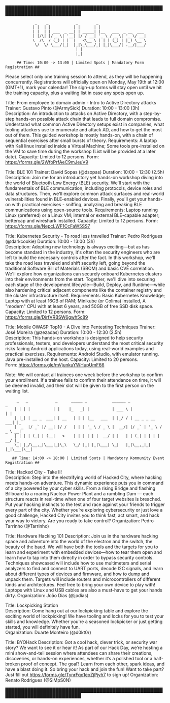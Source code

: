 ██████████████████████████████████████████████████████████████████████████   

			     _    _            _        _                              
			    | |  | |          | |      | |                             
			    | |  | | ___  _ __| | _____| |__   ___  _ __  ___          
			    | |/\| |/ _ \| '__| |/ / __| '_ \ / _ \| '_ \/ __|         
			    \  /\  / (_) | |  |   <\__ \ | | | (_) | |_) \__ \         
			     \/  \/ \___/|_|  |_|\_\___/_| |_|\___/| .__/|___/         
								   | |                                   
								   |_| 

		 ## Time: 10:00 -> 13:00 | Limited Spots | Mandatory Form Registration ##

Please select only one training session to attend, as they will be happening concurrently. Registrations will officially open on Monday, May 19th at 12:00 (GMT+1), mark your calendar! The sign-up forms will stay open until we hit the training capacity, plus a waiting list in case any spots open up.


Title: From employee to domain admin - Intro to Active Directory attacks
Trainer: Gustavo Pinto (@ArmySick)
Duration: 10:00 - 13:00 (3h)   
Description: An introduction to attacks on Active Directory, with a step-by-step hands-on possible attack chain that leads to full domain compromise. Understand what common Active Directory setups exist in companies, what tooling attackers use to enumerate and attack AD, and how to get the most out of them. This guided workshop is mostly hands-on, with a chain of sequential exercises after small bursts of theory.
Requirements: A laptop with Kali linux installed inside a Virtual Machine; Some tools pre-installed on the VM to save time during the workshop (List will be provided at a later date).
Capacity: Limited to 12 persons.
Form: https://forms.gle/2WfoPrfAeC9mJeuV9


Title: BLE 101
Trainer: David Sopas (@dsopas)
Duration: 10:00 - 12:30 (2.5h)   
Description: Join me for an introductory yet hands-on workshop diving into the world of Bluetooth Low Energy (BLE) security. We'll start with the fundamentals of BLE communication, including protocols, device roles and data structures. Then, we'll explore common attack surfaces and real-world vulnerabilities found in BLE-enabled devices. Finally, you'll get your hands-on with practical exercises - sniffing, analyzing and breaking BLE communications using open-source tools.
Requirements: Laptop running Linux (preferred) or a Linux VM; internal or external BLE-capable adapter; bettercap and wireshark installed.
Capacity: Limited to 12 persons.
Form: https://forms.gle/NepcLWF1CcFaW5SS7


Title: Kubernetes Security - To road less travelled
Trainer: Pedro Rodrigues (@darkcookie)
Duration: 10:00 - 13:00 (3h)   
Description: Adopting new technology is always exciting—but as has become standard in the industry, it's often the security engineers who are left to build the necessary controls after the fact. In this workshop, we'll take the road less traveled and shift security left, going beyond the traditional Software Bill of Materials (SBOM) and basic CVE correlation. We'll explore how organizations can securely onboard Kubernetes clusters into their environments from the start. Together, we'll dive into securing each stage of the development lifecycle—Build, Deploy, and Runtime—while also hardening critical adjacent components like the container registry and the cluster infrastructure itself.
Requirements: Basic Kubernetes Knowledge; Laptop with at least 16GB of RAM; Minikube (or Colima) installed, A "modern" CPU with at least 6 years, and 50GB of free SSD disk space.
Capacity: Limited to 12 persons.
Form: https://forms.gle/DirfVRBSW6gwh5c89


Title: Mobile OWASP Top10 - A Dive into Pentesting Techniques
Trainer: José Moreira (@zezadas)
Duration: 10:00 - 12:30 (2.5h)   
Description: This hands-on workshop is designed to help security professionals, testers, and developers understand the most critical security risks facing Android applications today, using real-world examples and practical exercises.
Requirements: Android Studio, with emulator running. Java pre-installed on the host.
Capacity: Limited to 20 persons.   
Form: https://forms.gle/mVjunkuYWHupUmF66


Note: We will contact all trainees one week before the workshop to confirm your enrollment. If a trainee fails to confirm their attendance on time, it will be deemed invalid, and their slot will be given to the first person on the waiting list.
                     

		 _   _            _      _____ _           ______ _                  _   
		| | | |          | |    |_   _| |          | ___ \ |                | |  
		| |_| | __ _  ___| | __   | | | |__   ___  | |_/ / | __ _ _ __   ___| |_ 
		|  _  |/ _` |/ __| |/ /   | | | '_ \ / _ \ |  __/| |/ _` | '_ \ / _ \ __|
		| | | | (_| | (__|   <    | | | | | |  __/ | |   | | (_| | | | |  __/ |_ 
		\_| |_/\__,_|\___|_|\_\   \_/ |_| |_|\___| \_|   |_|\__,_|_| |_|\___|\__|
				                                                                                         
	   ## Time: 14:00 -> 18:00 | Limited Spots | Mandatory Kommunity Event Registration ##


Title: Hacked City - Take II!   
Description: Step into the electrifying world of Hacked City, where hacking meets hands-on adventure. This dynamic experience puts you in command of a city powered by your cyber skills. From a rising Bridge and flashing Billboard to a roaring Nuclear Power Plant and a rumbling Dam — each structure reacts in real-time when one of four target websites is breached. Put your hacking instincts to the test and race against your friends to trigger every part of the city. Whether you’re exploring cybersecurity or just love a good challenge, Hacked City invites you to think fast, act smart, and hack your way to victory. Are you ready to take control?
Organization: Pedro Tarrinho (@Tarrinho)   


Title: Hardware Hacking 101
Description: Join us in the hardware hacking space and adventure into the world of the electron and the switch, the beauty of the baud. We will have both the tools and the targets for you to learn and experiment with embedded devices—how to tear them open and learn how to tap into them directly in order to bypass security controls. Techniques showcased will include how to use multimeters and serial analyzers to find and connect to UART ports, decode I2C signals, and learn about different types of devices and firmware, and how to dump and unpack them. Targets will include routers and microcontrollers of different kinds and architectures. Feel free to bring your own device to play with! Laptops with Linux and USB cables are also a must-have to get your hands dirty.
Organization: João Dias (@jpdias)


Title: Lockpicking Station   
Description: Come hang out at our lockpicking table and explore the exciting world of lockpicking! We have tooling and locks for you to test your skills and knowledge. Whether you're a seasoned lockpicker or just getting started, you will definitely have fun.   
Organization: Duarte Monteiro (@d0kt0r)   


Title: BYOHack
Description: Got a cool hack, clever trick, or security war story? We want to see it or hear it! As part of our Hack Day, we’re hosting a mini show-and-tell session where attendees can share their creations, discoveries, or hands-on experiences, whether it’s a polished tool or a half-broken proof of concept. The goal? Learn from each other, spark ideas, and have a blast doing it. So bring your hack and join the fun! Want to take part? Just fill out https://forms.gle/TynrFqo1eoZjPjyh7 to sign up!
Organization: Renato Rodrigues (@SiMpS0N)


██████████████████████████████████████████████████████████████████████████   
